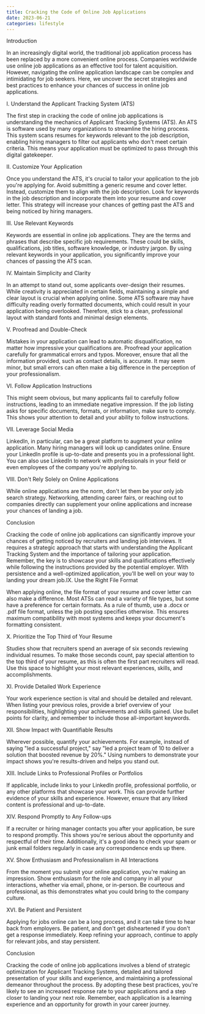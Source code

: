 ```yaml
---
title: Cracking the Code of Online Job Applications
date: 2023-06-21
categories: lifestyle
---
```



Introduction

In an increasingly digital world, the traditional job application process has been replaced by a more convenient online process. Companies worldwide use online job applications as an effective tool for talent acquisition. However, navigating the online application landscape can be complex and intimidating for job seekers. Here, we uncover the secret strategies and best practices to enhance your chances of success in online job applications.

I. Understand the Applicant Tracking System (ATS)

The first step in cracking the code of online job applications is understanding the mechanics of Applicant Tracking Systems (ATS). An ATS is software used by many organizations to streamline the hiring process. This system scans resumes for keywords relevant to the job description, enabling hiring managers to filter out applicants who don't meet certain criteria. This means your application must be optimized to pass through this digital gatekeeper.

II. Customize Your Application

Once you understand the ATS, it's crucial to tailor your application to the job you're applying for. Avoid submitting a generic resume and cover letter. Instead, customize them to align with the job description. Look for keywords in the job description and incorporate them into your resume and cover letter. This strategy will increase your chances of getting past the ATS and being noticed by hiring managers.

III. Use Relevant Keywords

Keywords are essential in online job applications. They are the terms and phrases that describe specific job requirements. These could be skills, qualifications, job titles, software knowledge, or industry jargon. By using relevant keywords in your application, you significantly improve your chances of passing the ATS scan.

IV. Maintain Simplicity and Clarity

In an attempt to stand out, some applicants over-design their resumes. While creativity is appreciated in certain fields, maintaining a simple and clear layout is crucial when applying online. Some ATS software may have difficulty reading overly formatted documents, which could result in your application being overlooked. Therefore, stick to a clean, professional layout with standard fonts and minimal design elements.

V. Proofread and Double-Check

Mistakes in your application can lead to automatic disqualification, no matter how impressive your qualifications are. Proofread your application carefully for grammatical errors and typos. Moreover, ensure that all the information provided, such as contact details, is accurate. It may seem minor, but small errors can often make a big difference in the perception of your professionalism.

VI. Follow Application Instructions

This might seem obvious, but many applicants fail to carefully follow instructions, leading to an immediate negative impression. If the job listing asks for specific documents, formats, or information, make sure to comply. This shows your attention to detail and your ability to follow instructions.

VII. Leverage Social Media

LinkedIn, in particular, can be a great platform to augment your online application. Many hiring managers will look up candidates online. Ensure your LinkedIn profile is up-to-date and presents you in a professional light. You can also use LinkedIn to network with professionals in your field or even employees of the company you're applying to.

VIII. Don't Rely Solely on Online Applications

While online applications are the norm, don't let them be your only job search strategy. Networking, attending career fairs, or reaching out to companies directly can supplement your online applications and increase your chances of landing a job.

Conclusion

Cracking the code of online job applications can significantly improve your chances of getting noticed by recruiters and landing job interviews. It requires a strategic approach that starts with understanding the Applicant Tracking System and the importance of tailoring your application. Remember, the key is to showcase your skills and qualifications effectively while following the instructions provided by the potential employer. With persistence and a well-optimized application, you'll be well on your way to landing your dream job.IX. Use the Right File Format

When applying online, the file format of your resume and cover letter can also make a difference. Most ATSs can read a variety of file types, but some have a preference for certain formats. As a rule of thumb, use a .docx or .pdf file format, unless the job posting specifies otherwise. This ensures maximum compatibility with most systems and keeps your document's formatting consistent.

X. Prioritize the Top Third of Your Resume

Studies show that recruiters spend an average of six seconds reviewing individual resumes. To make those seconds count, pay special attention to the top third of your resume, as this is often the first part recruiters will read. Use this space to highlight your most relevant experiences, skills, and accomplishments.

XI. Provide Detailed Work Experience

Your work experience section is vital and should be detailed and relevant. When listing your previous roles, provide a brief overview of your responsibilities, highlighting your achievements and skills gained. Use bullet points for clarity, and remember to include those all-important keywords.

XII. Show Impact with Quantifiable Results

Wherever possible, quantify your achievements. For example, instead of saying "led a successful project," say "led a project team of 10 to deliver a solution that boosted revenue by 20%." Using numbers to demonstrate your impact shows you're results-driven and helps you stand out.

XIII. Include Links to Professional Profiles or Portfolios

If applicable, include links to your LinkedIn profile, professional portfolio, or any other platforms that showcase your work. This can provide further evidence of your skills and experience. However, ensure that any linked content is professional and up-to-date.

XIV. Respond Promptly to Any Follow-ups

If a recruiter or hiring manager contacts you after your application, be sure to respond promptly. This shows you're serious about the opportunity and respectful of their time. Additionally, it's a good idea to check your spam or junk email folders regularly in case any correspondence ends up there.

XV. Show Enthusiasm and Professionalism in All Interactions

From the moment you submit your online application, you're making an impression. Show enthusiasm for the role and company in all your interactions, whether via email, phone, or in-person. Be courteous and professional, as this demonstrates what you could bring to the company culture.

XVI. Be Patient and Persistent

Applying for jobs online can be a long process, and it can take time to hear back from employers. Be patient, and don't get disheartened if you don't get a response immediately. Keep refining your approach, continue to apply for relevant jobs, and stay persistent.

Conclusion

Cracking the code of online job applications involves a blend of strategic optimization for Applicant Tracking Systems, detailed and tailored presentation of your skills and experience, and maintaining a professional demeanor throughout the process. By adopting these best practices, you're likely to see an increased response rate to your applications and a step closer to landing your next role. Remember, each application is a learning experience and an opportunity for growth in your career journey.